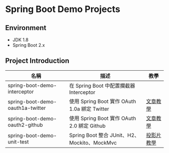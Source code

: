 # Spring Boot Demo Projects



## Environment

* JDK 1.8
* Spring Boot 2.x



## Project Introduction

| 名稱                             | 描述                                          | 教學                                                         |
| -------------------------------- | --------------------------------------------- | ------------------------------------------------------------ |
| spring-boot-demo-interceptor     | 在 Spring Boot 中配置攔截器 Interceptor       |                                                              |
| spring-boot-demo-oauth1a-twitter | 使用 Spring Boot 實作 OAuth 1.0a 綁定 Twitter | [文章教學](https://kucw.github.io/blog/2019/12/spring-oauth1a-bind-twitter/) |
| spring-boot-demo-oauth2-github   | 使用 Spring Boot 實作 OAuth 2.0 綁定 Github   | [文章教學](https://kucw.github.io/blog/2019/12/spring-oauth2-bind-github/) |
| spring-boot-demo-unit-test       | Spring Boot 整合 JUnit、H2、Mockito、MockMvc  | [投影片教學](https://github.com/kucw/spring-boot-demo/blob/master/spring-boot-demo-unit-test/Spring%20Boot%20with%20Unit%20Test.pdf) |

